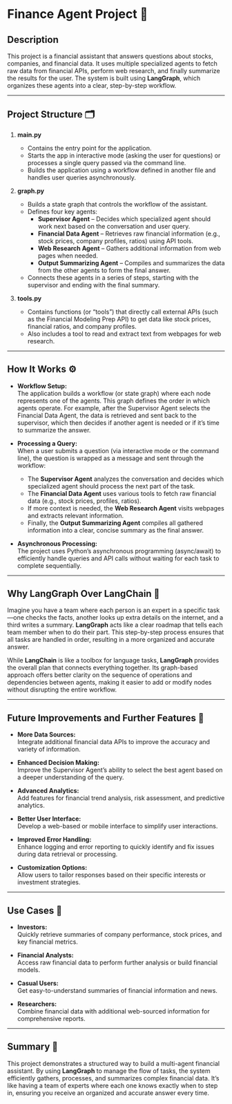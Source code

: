 # Finance Agent Project 🚀

## Description
This project is a financial assistant that answers questions about stocks, companies, and financial data. It uses multiple specialized agents to fetch raw data from financial APIs, perform web research, and finally summarize the results for the user. The system is built using **LangGraph**, which organizes these agents into a clear, step-by-step workflow.

---

## Project Structure 🗂️

1. **main.py**  
   - Contains the entry point for the application.  
   - Starts the app in interactive mode (asking the user for questions) or processes a single query passed via the command line.  
   - Builds the application using a workflow defined in another file and handles user queries asynchronously.

2. **graph.py**  
   - Builds a state graph that controls the workflow of the assistant.  
   - Defines four key agents:
     - **Supervisor Agent** – Decides which specialized agent should work next based on the conversation and user query.
     - **Financial Data Agent** – Retrieves raw financial information (e.g., stock prices, company profiles, ratios) using API tools.
     - **Web Research Agent** – Gathers additional information from web pages when needed.
     - **Output Summarizing Agent** – Compiles and summarizes the data from the other agents to form the final answer.
   - Connects these agents in a series of steps, starting with the supervisor and ending with the final summary.

3. **tools.py**  
   - Contains functions (or “tools”) that directly call external APIs (such as the Financial Modeling Prep API) to get data like stock prices, financial ratios, and company profiles.  
   - Also includes a tool to read and extract text from webpages for web research.

---

## How It Works ⚙️

- **Workflow Setup:**  
  The application builds a workflow (or state graph) where each node represents one of the agents. This graph defines the order in which agents operate. For example, after the Supervisor Agent selects the Financial Data Agent, the data is retrieved and sent back to the supervisor, which then decides if another agent is needed or if it’s time to summarize the answer.

- **Processing a Query:**  
  When a user submits a question (via interactive mode or the command line), the question is wrapped as a message and sent through the workflow:
  - The **Supervisor Agent** analyzes the conversation and decides which specialized agent should process the next part of the task.
  - The **Financial Data Agent** uses various tools to fetch raw financial data (e.g., stock prices, profiles, ratios).
  - If more context is needed, the **Web Research Agent** visits webpages and extracts relevant information.
  - Finally, the **Output Summarizing Agent** compiles all gathered information into a clear, concise summary as the final answer.

- **Asynchronous Processing:**  
  The project uses Python’s asynchronous programming (async/await) to efficiently handle queries and API calls without waiting for each task to complete sequentially.

---

## Why LangGraph Over LangChain 🤔

Imagine you have a team where each person is an expert in a specific task—one checks the facts, another looks up extra details on the internet, and a third writes a summary. **LangGraph** acts like a clear roadmap that tells each team member when to do their part. This step-by-step process ensures that all tasks are handled in order, resulting in a more organized and accurate answer.

While **LangChain** is like a toolbox for language tasks, **LangGraph** provides the overall plan that connects everything together. Its graph-based approach offers better clarity on the sequence of operations and dependencies between agents, making it easier to add or modify nodes without disrupting the entire workflow.

---

## Future Improvements and Further Features 🌟

- **More Data Sources:**  
  Integrate additional financial data APIs to improve the accuracy and variety of information.

- **Enhanced Decision Making:**  
  Improve the Supervisor Agent’s ability to select the best agent based on a deeper understanding of the query.

- **Advanced Analytics:**  
  Add features for financial trend analysis, risk assessment, and predictive analytics.

- **Better User Interface:**  
  Develop a web-based or mobile interface to simplify user interactions.

- **Improved Error Handling:**  
  Enhance logging and error reporting to quickly identify and fix issues during data retrieval or processing.

- **Customization Options:**  
  Allow users to tailor responses based on their specific interests or investment strategies.

---

## Use Cases 💼

- **Investors:**  
  Quickly retrieve summaries of company performance, stock prices, and key financial metrics.

- **Financial Analysts:**  
  Access raw financial data to perform further analysis or build financial models.

- **Casual Users:**  
  Get easy-to-understand summaries of financial information and news.

- **Researchers:**  
  Combine financial data with additional web-sourced information for comprehensive reports.

---

## Summary 📝

This project demonstrates a structured way to build a multi-agent financial assistant. By using **LangGraph** to manage the flow of tasks, the system efficiently gathers, processes, and summarizes complex financial data. It’s like having a team of experts where each one knows exactly when to step in, ensuring you receive an organized and accurate answer every time.

